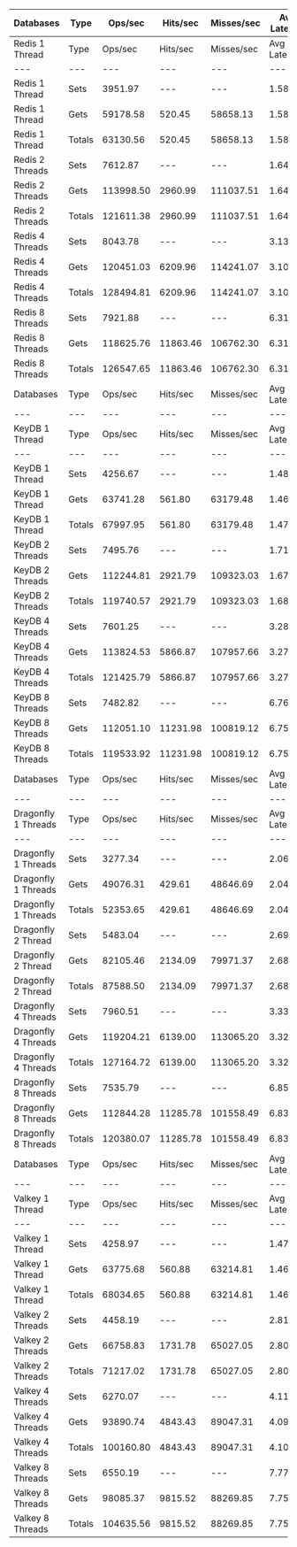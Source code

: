 | Databases | Type | Ops/sec | Hits/sec | Misses/sec | Avg Latency | p50 Latency | p99 Latency | p99.9 Latency | KB/sec |
| --- | --- | --- | --- | --- | --- | --- | --- | --- | --- |
| Redis 1 Thread | Type | Ops/sec | Hits/sec | Misses/sec | Avg Latency | p50 Latency | p99 Latency | p99.9 Latency | KB/sec |
| --- | --- | --- | --- | --- | --- | --- | --- | --- | --- |
Redis 1 Thread | Sets | 3951.97 | --- | --- | 1.58901 | 1.57500 | 2.51100 | 5.95100 | 2160.62 |
Redis 1 Thread | Gets | 59178.58 | 520.45 | 58658.13 | 1.58339 | 1.56700 | 2.51100 | 6.01500 | 2564.23 |
Redis 1 Thread | Totals | 63130.56 | 520.45 | 58658.13 | 1.58374 | 1.56700 | 2.51100 | 6.01500 | 4724.85 |
Redis 2 Threads | Sets | 7612.87 | --- | --- | 1.64802 | 1.43100 | 3.43900 | 9.53500 | 4162.11 |
Redis 2 Threads | Gets | 113998.50 | 2960.99 | 111037.51 | 1.64417 | 1.42300 | 3.43900 | 9.91900 | 5924.58 |
Redis 2 Threads | Totals | 121611.38 | 2960.99 | 111037.51 | 1.64441 | 1.42300 | 3.43900 | 9.91900 | 10086.69 |
Redis 4 Threads | Sets | 8043.78 | --- | --- | 3.13394 | 2.99100 | 7.51900 | 15.29500 | 4397.70 |
Redis 4 Threads | Gets | 120451.03 | 6209.96 | 114241.07 | 3.10430 | 2.99100 | 6.94300 | 15.29500 | 7809.65 |
Redis 4 Threads | Totals | 128494.81 | 6209.96 | 114241.07 | 3.10616 | 2.99100 | 6.97500 | 15.29500 | 12207.35 |
Redis 8 Threads | Sets | 7921.88 | --- | --- | 6.31815 | 5.95100 | 14.78300 | 45.05500 | 4331.06 |
Redis 8 Threads | Gets | 118625.76 | 11863.46 | 106762.30 | 6.31112 | 5.95100 | 14.78300 | 44.79900 | 10581.95 |
Redis 8 Threads | Totals | 126547.65 | 11863.46 | 106762.30 | 6.31156 | 5.95100 | 14.78300 | 44.79900 | 14913.00 |
| Databases | Type | Ops/sec | Hits/sec | Misses/sec | Avg Latency | p50 Latency | p99 Latency | p99.9 Latency | KB/sec |
| --- | --- | --- | --- | --- | --- | --- | --- | --- | --- |
| KeyDB 1 Thread | Type | Ops/sec | Hits/sec | Misses/sec | Avg Latency | p50 Latency | p99 Latency | p99.9 Latency | KB/sec |
| --- | --- | --- | --- | --- | --- | --- | --- | --- | --- |
KeyDB 1 Thread | Sets | 4256.67 | --- | --- | 1.48570 | 1.47900 | 2.38300 | 6.01500 | 2327.20 |
KeyDB 1 Thread | Gets | 63741.28 | 561.80 | 63179.48 | 1.46948 | 1.47900 | 2.27100 | 5.79100 | 2762.55 |
KeyDB 1 Thread | Totals | 67997.95 | 561.80 | 63179.48 | 1.47049 | 1.47900 | 2.27100 | 5.85500 | 5089.75 |
KeyDB 2 Threads | Sets | 7495.76 | --- | --- | 1.71249 | 1.49500 | 4.70300 | 14.20700 | 4098.08 |
KeyDB 2 Threads | Gets | 112244.81 | 2921.79 | 109323.03 | 1.67909 | 1.49500 | 4.22300 | 10.87900 | 5836.63 |
KeyDB 2 Threads | Totals | 119740.57 | 2921.79 | 109323.03 | 1.68118 | 1.49500 | 4.25500 | 11.32700 | 9934.71 |
KeyDB 4 Threads | Sets | 7601.25 | --- | --- | 3.28038 | 3.15100 | 8.70300 | 16.63900 | 4155.76 |
KeyDB 4 Threads | Gets | 113824.53 | 5866.87 | 107957.66 | 3.27836 | 3.15100 | 8.76700 | 16.89500 | 7379.28 |
KeyDB 4 Threads | Totals | 121425.79 | 5866.87 | 107957.66 | 3.27849 | 3.15100 | 8.76700 | 16.89500 | 11535.04 |
KeyDB 8 Threads | Sets | 7482.82 | --- | --- | 6.76091 | 6.27100 | 18.81500 | 49.40700 | 4091.01 |
KeyDB 8 Threads | Gets | 112051.10 | 11231.98 | 100819.12 | 6.75041 | 6.27100 | 18.68700 | 48.63900 | 10008.55 |
KeyDB 8 Threads | Totals | 119533.92 | 11231.98 | 100819.12 | 6.75106 | 6.27100 | 18.68700 | 48.63900 | 14099.56 |
| Databases | Type | Ops/sec | Hits/sec | Misses/sec | Avg Latency | p50 Latency | p99 Latency | p99.9 Latency | KB/sec |
| --- | --- | --- | --- | --- | --- | --- | --- | --- | --- |
| Dragonfly 1 Threads | Type | Ops/sec | Hits/sec | Misses/sec | Avg Latency | p50 Latency | p99 Latency | p99.9 Latency | KB/sec |
| --- | --- | --- | --- | --- | --- | --- | --- | --- | --- |
Dragonfly 1 Threads | Sets | 3277.34 | --- | --- | 2.06730 | 1.81500 | 4.63900 | 8.38300 | 1791.78 |
Dragonfly 1 Threads | Gets | 49076.31 | 429.61 | 48646.69 | 2.04430 | 1.81500 | 4.54300 | 8.09500 | 2125.49 |
Dragonfly 1 Threads | Totals | 52353.65 | 429.61 | 48646.69 | 2.04574 | 1.81500 | 4.54300 | 8.15900 | 3917.28 |
Dragonfly 2 Thread | Sets | 5483.04 | --- | --- | 2.69740 | 2.62300 | 7.74300 | 13.69500 | 2997.69 |
Dragonfly 2 Thread | Gets | 82105.46 | 2134.09 | 79971.37 | 2.68114 | 2.62300 | 7.48700 | 13.50300 | 4267.82 |
Dragonfly 2 Thread | Totals | 87588.50 | 2134.09 | 79971.37 | 2.68215 | 2.62300 | 7.51900 | 13.50300 | 7265.51 |
Dragonfly 4 Threads | Sets | 7960.51 | --- | --- | 3.33347 | 3.45500 | 8.12700 | 17.15100 | 4352.18 |
Dragonfly 4 Threads | Gets | 119204.21 | 6139.00 | 113065.20 | 3.32075 | 3.43900 | 8.09500 | 17.53500 | 7725.45 |
Dragonfly 4 Threads | Totals | 127164.72 | 6139.00 | 113065.20 | 3.32155 | 3.43900 | 8.09500 | 17.53500 | 12077.63 |
Dragonfly 8 Threads | Sets | 7535.79 | --- | --- | 6.85117 | 6.43100 | 21.50300 | 58.87900 | 4119.97 |
Dragonfly 8 Threads | Gets | 112844.28 | 11285.78 | 101558.49 | 6.83373 | 6.43100 | 20.99100 | 58.62300 | 10066.47 |
Dragonfly 8 Threads | Totals | 120380.07 | 11285.78 | 101558.49 | 6.83482 | 6.43100 | 20.99100 | 58.62300 | 14186.44 |
| Databases | Type | Ops/sec | Hits/sec | Misses/sec | Avg Latency | p50 Latency | p99 Latency | p99.9 Latency | KB/sec |
| --- | --- | --- | --- | --- | --- | --- | --- | --- | --- |
| Valkey 1 Thread | Type | Ops/sec | Hits/sec | Misses/sec | Avg Latency | p50 Latency | p99 Latency | p99.9 Latency | KB/sec |
| --- | --- | --- | --- | --- | --- | --- | --- | --- | --- |
Valkey 1 Thread | Sets | 4258.97 | --- | --- | 1.47853 | 1.39900 | 3.15100 | 6.20700 | 2328.46 |
Valkey 1 Thread | Gets | 63775.68 | 560.88 | 63214.81 | 1.46903 | 1.39900 | 2.73500 | 6.55900 | 2763.42 |
Valkey 1 Thread | Totals | 68034.65 | 560.88 | 63214.81 | 1.46963 | 1.39900 | 2.75100 | 6.55900 | 5091.88 |
Valkey 2 Threads | Sets | 4458.19 | --- | --- | 2.81829 | 2.03900 | 7.39100 | 13.95100 | 2437.38 |
Valkey 2 Threads | Gets | 66758.83 | 1731.78 | 65027.05 | 2.80543 | 2.03900 | 7.39100 | 14.27100 | 3468.39 |
Valkey 2 Threads | Totals | 71217.02 | 1731.78 | 65027.05 | 2.80623 | 2.03900 | 7.39100 | 14.27100 | 5905.77 |
Valkey 4 Threads | Sets | 6270.07 | --- | --- | 4.11116 | 3.96700 | 9.66300 | 21.11900 | 3427.98 |
Valkey 4 Threads | Gets | 93890.74 | 4843.43 | 89047.31 | 4.09950 | 3.95100 | 9.66300 | 21.11900 | 6088.98 |
Valkey 4 Threads | Totals | 100160.80 | 4843.43 | 89047.31 | 4.10023 | 3.95100 | 9.66300 | 21.11900 | 9516.95 |
Valkey 8 Threads | Sets | 6550.19 | --- | --- | 7.77135 | 7.35900 | 20.99100 | 57.85500 | 3581.12 |
Valkey 8 Threads | Gets | 98085.37 | 9815.52 | 88269.85 | 7.75679 | 7.35900 | 20.73500 | 56.83100 | 8752.80 |
Valkey 8 Threads | Totals | 104635.56 | 9815.52 | 88269.85 | 7.75770 | 7.35900 | 20.73500 | 56.83100 | 12333.92 |
